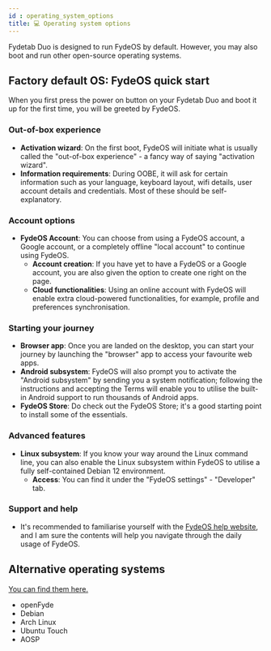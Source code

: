 ```yaml
---
id : operating_system_options
title: 💻 Operating system options
---
```


Fydetab Duo is designed to run FydeOS by default. However, you may also boot and run other open-source operating systems.

## Factory default OS: FydeOS quick start

When you first press the power on button on your Fydetab Duo and boot it up for the first time, you will be greeted by FydeOS.

### Out-of-box experience

- **Activation wizard**: On the first boot, FydeOS will initiate what is usually called the "out-of-box experience" - a fancy way of saying "activation wizard".
- **Information requirements**: During OOBE, it will ask for certain information such as your language, keyboard layout, wifi details, user account details and credentials. Most of these should be self-explanatory.

### Account options

- **FydeOS Account**: You can choose from using a FydeOS account, a Google account, or a completely offline "local account" to continue using FydeOS.
    - **Account creation**: If you have yet to have a FydeOS or a Google account, you are also given the option to create one right on the page.
    - **Cloud functionalities**: Using an online account with FydeOS will enable extra cloud-powered functionalities, for example, profile and preferences synchronisation.

### Starting your journey

- **Browser app**: Once you are landed on the desktop, you can start your journey by launching the "browser" app to access your favourite web apps.
- **Android subsystem**: FydeOS will also prompt you to activate the "Android subsystem" by sending you a system notification; following the instructions and accepting the Terms will enable you to utilise the built-in Android support to run thousands of Android apps.
- **FydeOS Store**: Do check out the FydeOS Store; it's a good starting point to install some of the essentials.

### Advanced features

- **Linux subsystem**: If you know your way around the Linux command line, you can also enable the Linux subsystem within FydeOS to utilise a fully self-contained Debian 12 environment.
    - **Access**: You can find it under the "FydeOS settings" - "Developer" tab.

### Support and help

- It's recommended to familiarise yourself with the [FydeOS help website](https://fydeos.io/help), and I am sure the contents will help you navigate through the daily usage of FydeOS.

## Alternative operating systems
[You can find them here.](/category/-os-release-board)
- openFyde
- Debian
- Arch Linux
- Ubuntu Touch
- AOSP
